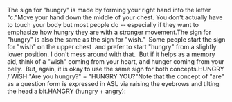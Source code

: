 The sign for "hungry"
is made by forming your right hand into the letter "c."Move your hand down the middle of your chest. You don't actually have to 
touch your body but most people do -- especially if they want to emphasize how 
hungry they are with a stronger movement.The sign for "hungry" is also the same 
	as the sign for
"wish."  Some people start the sign for "wish" on the
upper chest  and prefer to start "hungry" from a slightly lower position.
	I don't mess around with that.  But if it helps as a memory aid, think of a "wish" coming from your heart, and hunger coming from your
belly.  But, again, it is okay to use the same sign for both concepts.HUNGRY / WISH:"Are you hungry?" = "HUNGRY YOU?"Note that the concept of "are" as a question form is expressed in ASL via 
	raising the eyebrows and tilting the head a bit.HANGRY (hungry + angry):